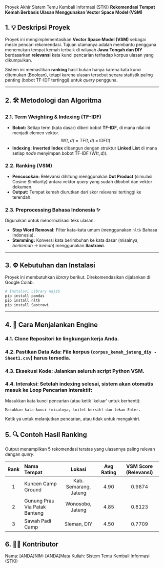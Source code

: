 Proyek Akhir Sistem Temu Kembali Informasi (STKI)
**Rekomendasi Tempat Kemah Berbasis Ulasan Menggunakan Vector Space Model (VSM)**

## 1. 💡 Deskripsi Proyek

Proyek ini mengimplementasikan **Vector Space Model (VSM)** sebagai mesin pencari rekomendasi. Tujuan utamanya adalah membantu pengguna menemukan tempat kemah terbaik di wilayah **Jawa Tengah dan DIY** berdasarkan **relevansi** kata kunci pencarian terhadap korpus ulasan yang dikumpulkan.

Sistem ini memastikan **ranking** hasil bukan hanya karena kata kunci ditemukan (Boolean), tetapi karena ulasan tersebut secara statistik paling penting (bobot TF-IDF tertinggi) untuk *query* pengguna.

***

## 2. 🛠️ Metodologi dan Algoritma

### 2.1. Term Weighting & Indexing (TF-IDF)

* **Bobot:** Setiap term (kata dasar) diberi bobot **TF-IDF**, di mana nilai ini menjadi elemen vektor.
    $$\text{W}(t, d) = \text{TF}(t, d) \times \text{IDF}(t)$$
* **Indexing:** **Inverted Index** dibangun dengan struktur **Linked List** di mana setiap *node* menyimpan bobot TF-IDF ($\text{W}(t, d)$).

### 2.2. Ranking (VSM)

* **Pencocokan:** Relevansi dihitung menggunakan **Dot Product** (simulasi Cosine Similarity) antara vektor *query* yang sudah dibobot dan vektor dokumen.
* **Output:** Tempat kemah diurutkan dari skor relevansi tertinggi ke terendah.

### 2.3. Preprocessing Bahasa Indonesia ✨

Digunakan untuk menormalisasi teks ulasan:
* **Stop Word Removal:** Filter kata-kata umum (menggunakan `nltk` Bahasa Indonesia).
* **Stemming:** Konversi kata berimbuhan ke kata dasar (misalnya, *berkemah* $\rightarrow$ *kemah*) menggunakan **Sastrawi**.

***

## 3. ⚙️ Kebutuhan dan Instalasi

Proyek ini membutuhkan *library* berikut. Direkomendasikan dijalankan di Google Colab.

```bash
# Instalasi Library Wajib
pip install pandas
pip install nltk
pip install Sastrawi
```

***

## 4. 🚀 Cara Menjalankan Engine

### 4.1. Clone Repositori ke lingkungan kerja Anda.
### 4.2. Pastikan Data Ada: File korpus (`corpus_kemah_jateng_diy - Sheet1.csv`) harus tersedia.
### 4.3. Eksekusi Kode: Jalankan seluruh script Python VSM.
### 4.4. Interaksi: Setelah indexing selesai, sistem akan otomatis masuk ke Loop Pencarian Interaktif:
Masukkan kata kunci pencarian (atau ketik 'keluar' untuk berhenti):
```
Masukkan kata kunci (misalnya, toilet bersih) dan tekan Enter.
```
Ketik ya untuk melanjutkan pencarian, atau tidak untuk mengakhiri.

## 5. 🔍 Contoh Hasil Ranking

Output menampilkan 5 rekomendasi teratas yang ulasannya paling relevan dengan *query*.

| Rank | Nama Tempat | Lokasi | Avg Rating | VSM Score (Relevansi) |
| :---: | :--- | :---: | :---: | :---: |
| 1 | Kuncen Camp Ground | Kab. Semarang, Jateng | 4.90 | 0.9874 |
| 2 | Gunung Prau Via Patak Banteng | Wonosobo, Jateng | 4.85 | 0.8123 |
| 3 | Sawah Padi Camp | Sleman, DIY | 4.50 | 0.7709 |

## 6. 🧑‍💻 Kontributor

Nama: [ANDA]NIM: [ANDA]Mata Kuliah: Sistem Temu Kembali Informasi (STKI)
